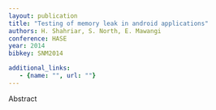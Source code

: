 ```yaml
---
layout: publication
title: "Testing of memory leak in android applications"
authors: H. Shahriar, S. North, E. Mawangi
conference: HASE
year: 2014
bibkey: SNM2014

additional_links:
   - {name: "", url: ""}
---
```

Abstract
